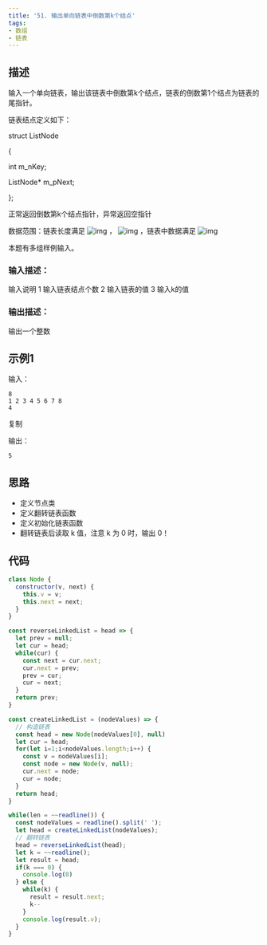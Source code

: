 ```yaml
---
title: '51. 输出单向链表中倒数第k个结点'
tags:
- 数组
- 链表
---
```


## 描述

输入一个单向链表，输出该链表中倒数第k个结点，链表的倒数第1个结点为链表的尾指针。

链表结点定义如下：

struct ListNode

{

int    m_nKey;

ListNode* m_pNext;

};

正常返回倒数第k个结点指针，异常返回空指针

数据范围：链表长度满足 ![img](https://www.nowcoder.com/equation?tex=1%20%5Cle%20n%20%5Cle%201000%20%5C) ， ![img](https://www.nowcoder.com/equation?tex=k%20%5Cle%20n%20%5C) ，链表中数据满足 ![img](https://www.nowcoder.com/equation?tex=0%20%5Cle%20val%20%5Cle%2010000%20%5C)

本题有多组样例输入。





### 输入描述：

输入说明
1 输入链表结点个数
2 输入链表的值
3 输入k的值

### 输出描述：

输出一个整数

## 示例1

输入：

```
8
1 2 3 4 5 6 7 8
4
```

复制

输出：

```
5
```

## 思路

- 定义节点类
- 定义翻转链表函数
- 定义初始化链表函数
- 翻转链表后读取 k 值，注意 k 为 0 时，输出 0！

## 代码
```js
class Node {
  constructor(v, next) {
    this.v = v;
    this.next = next;
  }
}

const reverseLinkedList = head => {
  let prev = null;
  let cur = head;
  while(cur) {
    const next = cur.next;
    cur.next = prev;
    prev = cur;
    cur = next;
  }
  return prev;
}

const createLinkedList = (nodeValues) => {
  // 构造链表
  const head = new Node(nodeValues[0], null)
  let cur = head;
  for(let i=1;i<nodeValues.length;i++) {
    const v = nodeValues[i];
    const node = new Node(v, null);
    cur.next = node;
    cur = node;
  }
  return head;
}

while(len = ~~readline()) {
  const nodeValues = readline().split(' ');
  let head = createLinkedList(nodeValues);
  // 翻转链表
  head = reverseLinkedList(head);
  let k = ~~readline();
  let result = head;
  if(k === 0) {
    console.log(0)
  } else {
    while(k) {
      result = result.next;
      k--
    }
    console.log(result.v);
  }
}
```

